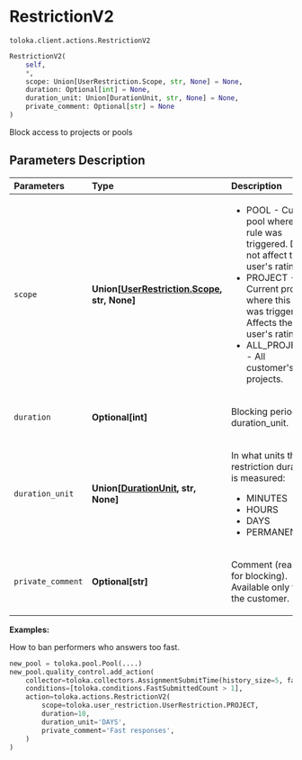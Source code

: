 # RestrictionV2
`toloka.client.actions.RestrictionV2`

```python
RestrictionV2(
    self,
    *,
    scope: Union[UserRestriction.Scope, str, None] = None,
    duration: Optional[int] = None,
    duration_unit: Union[DurationUnit, str, None] = None,
    private_comment: Optional[str] = None
)
```

Block access to projects or pools

## Parameters Description

| Parameters | Type | Description |
| :----------| :----| :-----------|
`scope`|**Union\[[UserRestriction.Scope](toloka.client.user_restriction.UserRestriction.Scope.md), str, None\]**|<p><ul><li>POOL - Current pool where this rule was triggered. Does not affect the user&#x27;s rating.</li><li>PROJECT - Current project where this rule was triggered. Affects the user&#x27;s rating.</li><li>ALL_PROJECTS - All customer&#x27;s projects.</li></ul></p>
`duration`|**Optional\[int\]**|<p>Blocking period in duration_unit.</p>
`duration_unit`|**Union\[[DurationUnit](toloka.client.user_restriction.DurationUnit.md), str, None\]**|<p>In what units the restriction duration is measured:<ul><li>MINUTES</li><li>HOURS</li><li>DAYS</li><li>PERMANENT</li></ul></p>
`private_comment`|**Optional\[str\]**|<p>Comment (reason for blocking). Available only to the customer.</p>

**Examples:**

How to ban performers who answers too fast.

```python
new_pool = toloka.pool.Pool(....)
new_pool.quality_control.add_action(
    collector=toloka.collectors.AssignmentSubmitTime(history_size=5, fast_submit_threshold_seconds=20),
    conditions=[toloka.conditions.FastSubmittedCount > 1],
    action=toloka.actions.RestrictionV2(
        scope=toloka.user_restriction.UserRestriction.PROJECT,
        duration=10,
        duration_unit='DAYS',
        private_comment='Fast responses',
    )
)
```
